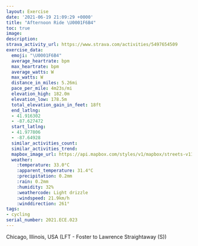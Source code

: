 ```yaml
---
layout: Exercise
date: '2021-06-19 21:09:29 +0000'
title: "Afternoon Ride \U0001F6B4"
toc: true
image:
description:
strava_activity_url: https://www.strava.com/activities/5497654509
exercise_data:
  emoji: "\U0001F6B4"
  average_heartrate: bpm
  max_heartrate: bpm
  average_watts: W
  max_watts: W
  distance_in_miles: 5.26mi
  pace_per_mile: 4m23s/mi
  elevation_high: 182.0m
  elevation_low: 178.5m
  total_elevation_gain_in_feet: 18ft
  end_latlng:
  - 41.916302
  - -87.627472
  start_latlng:
  - 41.977806
  - -87.64928
  similar_activities_count:
  similar_activities_trend:
  mapbox_image_url: https://api.mapbox.com/styles/v1/mapbox/streets-v11/static/path-5+787af2-1.0(gxe_G~~%7DuOFDN%3F%40G%40%40PR%5ETJAHFT%3FHCQoC%3Fg%40B_%40%3Fy%40RkAZs%40Jk%40%60%40u%40HMJCXUd%40SNCf%40BHBFTCXDVRz%40FFJ%3FHCr%40CxCAHCjA%3FJCLBb%40CnA%40zBOtDc%40%5EK~%40EbA%40HCRQj%40w%40HEfEaBFGNELIRE%5EAhBq%40d%40WhAw%40j%40%5Dn%40k%40~%40gA%7CA_CTKJATBZRLRBHHh%40HHHDL%40bAELEj%40%5DDFATBFFHF%3FBI%3FOKo%40%3FYO%7BAAYCSGsA%40sBN%7DAPq%40h%40sA~%40%7D%40%60%40Ub%40Od%40IX%3FJCp%40Dj%40Pl%40Vh%40f%40x%40%7CARn%40N%60ADxAE~C%3F%5ET%5EHJJBLBZ%3F%60AKJBRNLXDl%40UdE%3FLHTFHTLTDn%40D~%40%60%40xBPJF%7C%40XZ%40%60AIXGVMd%40OVMv%40o%40XKXAZDVJb%40TZDLCjAa%40XEz%40%5Db%40Ib%40OdAc%40j%40OVEdAi%40p%40OXa%40l%40i%40l%40Op%40e%40b%40MJDLJZH%60APfAf%40VHTDXB%60%40JXAVO%7C%40UjAUx%40Y~A%5DdA%5Dp%40MTKf%40K~%40Ud%40IVIh%40g%40l%40%7B%40%60%40s%40zAoAHCHALFf%40b%40%60%40VXHL%3FJEjAm%40XKhB%7B%40l%40_%40j%40g%40NUBMZc%40RYHGXIX%3FbACh%40Gd%40IHId%40Mp%40%5BpBuA~%40m%40n%40%5Dn%40e%40ZM%7CA_%40nAg%40%60AO%5EYVi%40HIvFiEj%40o%40d%40a%40Xc%40NIj%40URQZo%40f%40oALWf%40_%40RSd%40iAd%40u%40ZMXa%40tBgD%5CeA%5Ce%40XQVGPKJAb%40UfB%7DA%60%40Yj%40QbAO%60C_AlAUd%40UhAO%60%40Cn%40Fn%40LVBJCTBhAAd%40GVSPWTQVMXE%60CVlBF%5EAPBHC%3FFLGvBOrASbBc%40h%40Uh%40%5BbBuAx%40%7B%40%5Ce%40b%40%5Bd%40OlASX%3FLBJHf%40dATPfAh%40d%40H~AHnCc%40lAI%5CIv%40%5DjAG%5CKlBa%40r%40Yx%40GbAQr%40Q~AKhB_%40jBY~Be%40hCs%40rC_ArAu%40fA%5D%60%40SpBsA%40CEAAOK%5BE%3FMHaAn%40MR),pin-s-s+e5b22e(-87.64928,41.9778),pin-s-f+89ae00(-87.6274799999999,41.91629999999994)/auto/800x800?access_token=pk.eyJ1Ijoiam9zaGJlY2ttYW4iLCJhIjoiY205eWR2aDd1MWZ6djJrbXc4a3M0bWZleiJ9.XiG9OWkNcZk2QzjJbxLB4A
  weather:
    :temperature: 33.0°C
    :apparent_temperature: 31.4°C
    :precipitation: 0.2mm
    :rain: 0.2mm
    :humidity: 32%
    :weathercode: Light drizzle
    :windspeed: 21.9km/h
    :winddirection: 261°
tags:
- cycling
serial_number: 2021.ECE.023
---
```

Chicago, Illinois, USA (LFT - Foster to Lawrence Straightaway (S))
